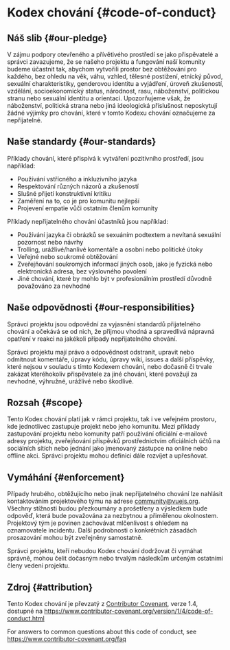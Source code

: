 # Kodex chování {#code-of-conduct}

## Náš slib {#our-pledge}

V zájmu podpory otevřeného a přívětivého prostředí se jako přispěvatelé a správci zavazujeme, že se našeho projektu a fungování naší komunity budeme účastnit tak, abychom vytvořili prostor bez obtěžování pro každého, bez ohledu na věk, váhu, vzhled, tělesné postižení, etnický původ, sexuální charakteristiky, genderovou identitu a vyjádření, úroveň zkušeností, vzdělání, socioekonomický status, národnost, rasu, náboženství, politickou stranu nebo sexuální identitu a orientaci. Upozorňujeme však, že náboženství, politická strana nebo jiná ideologická příslušnost neposkytují žádné výjimky pro chování, které v tomto Kodexu chování označujeme za nepřijatelné.

## Naše standardy {#our-standards}

Příklady chování, které přispívá k vytváření pozitivního prostředí, jsou například:

- Používání vstřícného a inkluzivního jazyka
- Respektování různých názorů a zkušeností
- Slušné přijetí konstruktivní kritiku
- Zaměření na to, co je pro komunitu nejlepší
- Projevení empatie vůči ostatním členům komunity

Příklady nepřijatelného chování účastníků jsou například:

- Používání jazyka či obrázků se sexuáním podtextem a nevítaná sexuální pozornost nebo návrhy
- Trolling, urážlivé/hanlivé komentáře a osobní nebo politické útoky
- Veřejné nebo soukromé obtěžování
- Zveřejňování soukromých informací jiných osob, jako je fyzická nebo elektronická adresa, bez výslovného povolení
- Jiné chování, které by mohlo být v profesionálním prostředí důvodně považováno za nevhodné

## Naše odpovědnosti {#our-responsibilities}

Správci projektu jsou odpovědní za vyjasnění standardů přijatelného chování a očekává se od nich, že přijmou vhodná a spravedlivá nápravná opatření v reakci na jakékoli případy nepřijatelného chování.

Správci projektu mají právo a odpovědnost odstranit, upravit nebo odmítnout komentáře, úpravy kódu, úpravy wiki, issues a další příspěvky, které nejsou v souladu s tímto Kodexem chování, nebo dočasně či trvale zakázat kteréhokoliv přispěvatele za jiné chování, které považují za nevhodné, výhružné, urážlivé nebo škodlivé.

## Rozsah {#scope}

Tento Kodex chování platí jak v rámci projektu, tak i ve veřejném prostoru, kde jednotlivec zastupuje projekt nebo jeho komunitu. Mezi příklady zastupování projektu nebo komunity patří používání oficiální e-mailové adresy projektu, zveřejňování příspěvků prostřednictvím oficiálních účtů na sociálních sítích nebo jednání jako jmenovaný zástupce na online nebo offline akci. Správci projektu mohou definici dále rozvíjet a upřesňovat.

## Vymáhání {#enforcement}

Případy hrubého, obtěžujícího nebo jinak nepřijatelného chování lze nahlásit kontaktováním projektového týmu na adrese community@vuejs.org. Všechny stížnosti budou přezkoumány a prošetřeny a výsledkem bude odpověď, která bude považována za nezbytnou a přiměřenou okolnostem. Projektový tým je povinen zachovávat mlčenlivost s ohledem na oznamovatele incidentu. Další podrobnosti o konkrétních zásadách prosazování mohou být zveřejněny samostatně.

Správci projektu, kteří nebudou Kodex chování dodržovat či vymáhat správně, mohou čelit dočasným nebo trvalým následkům určeným ostatními členy vedení projektu.

## Zdroj {#attribution}

Tento Kodex chování je převzatý z [Contributor Covenant][homepage], verze 1.4, dostupné na https://www.contributor-covenant.org/version/1/4/code-of-conduct.html

For answers to common questions about this code of conduct, see https://www.contributor-covenant.org/faq

[homepage]: https://www.contributor-covenant.org
